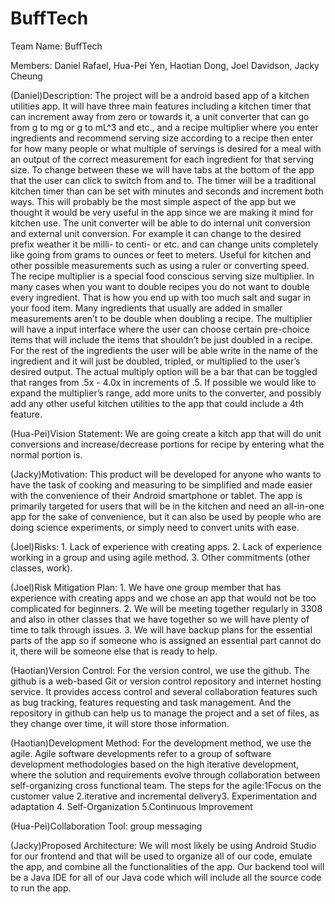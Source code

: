# BuffTech
Team Name: BuffTech

Members: Daniel Rafael, Hua-Pei Yen, Haotian Dong, Joel Davidson, Jacky Cheung

(Daniel)Description: 
The project will be a android based app of a kitchen utilities app.  It will have three main features including a kitchen timer that can increment away from zero or towards it, a unit converter that can go from g to mg or g to mL^3 and etc., and a recipe multiplier where you enter ingredients and recommend serving size according to a recipe then enter for how many people or what multiple of servings is desired for a meal with an output of the correct measurement for each ingredient for that serving size.  To change between these we will have tabs at the bottom of the app that the user can click to switch from and to.
The timer will be a traditional kitchen timer than can be set with minutes and seconds and increment both ways.  This will probably be the most simple aspect of the app but we thought it would be very useful in the app since we are making it mind for kitchen use.
The unit converter will be able to do internal unit conversion and external unit conversion. For example it can change to the desired prefix weather it be milli- to centi- or etc. and can change units completely like going from grams to ounces or feet to meters.  Useful for kitchen and other possible measurements such as using a ruler or converting speed. 
The recipe multiplier is a special food conscious serving size multiplier.  In many cases when you want to double recipes you do not want to double every ingredient.  That is how you end up with too much salt and sugar in your food item.  Many ingredients that usually are added in smaller measurements aren’t to be double when doubling a recipe. The multiplier will have a input interface where the user can choose certain pre-choice items that will include the items that shouldn’t be just doubled in a recipe.  For the rest of the ingredients the user will be able write in the name of the ingredient and it will just be doubled, tripled, or multiplied to the user’s desired output. The actual multiply option will be a bar that can be toggled that ranges from .5x - 4.0x in increments of .5.
If possible we would like to expand the multiplier’s range, add more units to the converter, and possibly add any other useful kitchen utilities to the app that could include a 4th feature.

(Hua-Pei)Vision Statement: We are going create a kitch app that will do unit conversions and increase/decrease portions for recipe by entering what the normal portion is.

(Jacky)Motivation: This product will be developed for anyone who wants to have the task of cooking and measuring to be simplified and made easier with the convenience of their Android smartphone or tablet. The app is primarily targeted for users that will be in the kitchen and need an all-in-one app for the sake of convenience, but it can also be used by people who are doing science experiments, or simply need to convert units with ease.

(Joel)Risks: 1. Lack of experience with creating apps. 2. Lack of experience working in a group and using agile method. 3. Other commitments (other classes, work).

(Joel)Risk Mitigation Plan: 1. We have one group member that has experience with creating apps and we chose an app that would not be too complicated for beginners. 2. We will be meeting together regularly in 3308 and also in other classes that we have together so we will have plenty of time to talk through issues. 3. We will have backup plans for the essential parts of the app so if someone who is assigned an essential part cannot do it, there will be someone else that is ready to help. 

(Haotian)Version Control: For the version control, we use the github. The github is a web-based Git or version control repository and internet hosting service. It provides access control and several collaboration features such as bug tracking, features requesting and task management. And the repository in github can help us to manage the project and a set of files, as they change over time, it will store those information.

(Haotian)Development Method: For the development method, we use the agile.  Agile software developments refer to a group of software development methodologies based on the high iterative development, where the solution and requirements evolve through collaboration between self-organizing cross functional team. The steps for the agile:1Focus on the customer value 2.iterative and incremental delivery3. Experimentation and adaptation 4. Self-Organization 5.Continuous Improvement 

(Hua-Pei)Collaboration Tool: group messaging

(Jacky)Proposed Architecture: We will most likely be using Android Studio for our frontend and that will be used to organize all of our code, emulate the app, and combine all the functionalities of the app. Our backend tool will be a Java IDE for all of our Java code which will include all the source code to run the app. 
